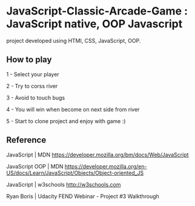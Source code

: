# JavaScript-Classic-Arcade-Game : JavaScript native, OOP Javascript

project developed using HTMl, CSS, JavaScript, OOP.


## How to play

1 - Select your player

2 - Try to corss river

3 - Avoid to touch bugs

4 - You will win when become on next side from river  

5 - Start to clone project and enjoy with game :)

## Reference

JavaScript | MDN https://developer.mozilla.org/bm/docs/Web/JavaScript

JavaScript OOP | MDN  https://developer.mozilla.org/en-US/docs/Learn/JavaScript/Objects/Object-oriented_JS   

JavaScript | w3schools http://w3schools.com

Ryan Boris | Udacity FEND Webinar - Project #3 Walkthrough


